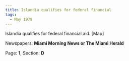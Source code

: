 ```yaml
---  
title: Islandia qualifies for federal financial  
tags:  
  - May 1978  
---  
```

  
Islandia qualifies for federal financial aid. [Map]  
  
Newspapers: **Miami Morning News or The Miami Herald**  
  
Page: **1**, Section: **D** 
